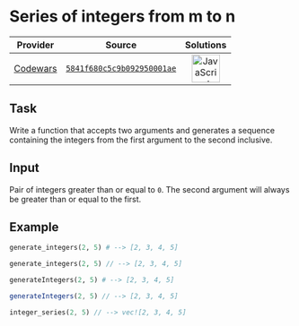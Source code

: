 [_metadata_:generated]: - "true"

# Series of integers from m to n

<!-- INFO TABLE BEGIN -->

| Provider                                        | Source                                                                               | Solutions                                                                                                                                                    |
| :---------------------------------------------: | :----------------------------------------------------------------------------------: | :----------------------------------------------------------------------------------------------------------------------------------------------------------: |
| [Codewars](../../../docs/providers/Codewars.md) | [`5841f680c5c9b092950001ae`](https://www.codewars.com/kata/5841f680c5c9b092950001ae) | [<img src="https://res.cloudinary.com/rascaltwo/image/upload/v1631924076/javascript_ehszr7.svg" alt="JavaScript" title="JavaScript" width="50" />](solve.js) |

<!-- INFO TABLE END -->

## Task

Write a function that accepts two arguments and generates a sequence containing the integers from the first argument to the second inclusive. 

## Input

Pair of integers greater than or equal to `0`. The second argument will always be greater than or equal to the first. 

## Example

```python
generate_integers(2, 5) # --> [2, 3, 4, 5]
```

```php
generate_integers(2, 5) // --> [2, 3, 4, 5]
```

```ruby
generateIntegers(2, 5) # --> [2, 3, 4, 5]
```

```javascript
generateIntegers(2, 5) // --> [2, 3, 4, 5]
```

```rust
integer_series(2, 5) // --> vec![2, 3, 4, 5]
```

